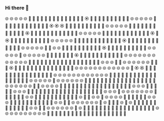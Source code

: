 ### Hi there 👋

<!--
**121rh/121rh** is a ✨ _special_ ✨ repository because its `README.md` (this file) appears on your GitHub profile.

Here are some ideas to get you started:

- 🔭 I’m currently working on ...
- 🌱 I’m currently learning ...
- 👯 I’m looking to collaborate on ...
- 🤔 I’m looking for help with ...
- 💬 Ask me about ...
- 📫 How to reach me: ...
- 😄 Pronouns: ...
- ⚡ Fun fact: ...

GitHub Star
<a href="https://github.com/121rh"><img align="center" src="https://github-readme-stats.vercel.app/api?username=121rh&show_icons=true&include_all_commits=true&theme=vue&hide_border=true" alt="FYA's github stats" /></a> 
-->

🌐 🌐 🌐 🌐 🌐 🔮 🏴 🏴 🏴 🏴 🐝 🏴 🏴 🏴 🏴 🏴 🏴 🦕 🐝 🏵️ 💭 💭 💭 💭 💭 💭 💭 💭 💭 💭 
🌐 🌐 🌐 🌐 🌐 🔮 🏴 🏴 🏴 🏴 🐝 🏴 🏴 🏴 🏴 🏴 🐝 🏵️ 🏵️ 🏵️ 💭 💭 💭 💭 💭 💭 💭 💭 💭 💭 
🌐 🌐 🌐 🌐 🌐 🦄 🏴 🏴 🏴 🦕 🐝 🏴 🍆 🦕 🏴 🏴 🔻 🏵️ 🐝 🐤 💭 💭 💭 💭 💭 💭 💭 💭 💭 💭 
🌐 🌐 🌐 🌐 🌐 🦄 🦄 🏴 🦕 🦄 🐝 🐝 🏴 🏴 🏴 🏴 🐝 🏵️ 🏴 🏵️ 💭 💭 💭 💭 💭 💭 💭 💭 💭 💭 
🌐 🌐 🌐 🌐 🌐 🦄 🦄 💭 🦄 🦄 🐝 🐝 🏴 🏴 🏴 🏴 🐝 🏵️ 🐤 💭 💭 💭 💭 💭 💭 💭 💭 💭 💭 💭 
🌐 🌐 🌐 🌐 🌐 💭 🦄 🌐 🌐 🦄 🦄 🐝 🏴 🏴 🏴 🏴 🏴 🐝 💭 🏵️ 💭 💭 💭 💭 💭 💭 💭 💭 💭 💭 
🌐 🌐 🌐 🌐 🌐 🦄 🌐 🌐 🌐 🌐 🌐 🔮 🏴 🏴 🏴 🏴 🐝 🐝 🏵️ 🦄 💭 💭 💭 💭 💭 💭 💭 💭 💭 💭 
🌐 🌐 🌐 🌐 🌐 🌐 🌐 🌐 🌐 🌐 🌐 🌐 🐝 🔻 🔻 🐝 🦄 💭 💭 💭 💭 💭 💭 💭 💭 💭 💭 💭 💭 💭 
🌐 🌐 🌐 🦄 🦄 🌐 🌐 🌐 🌐 🌐 🌐 🦄 🐝 🐝 🏵️ 💭 💭 💭 💭 💭 💭 💭 💭 💭 💭 💭 💭 💭 💭 💭 
🌐 🌐 🌐 🌐 🌐 🌐 🌐 🌐 🌐 🌐 🌐 🌐 🐝 🏵️ 🏵️ 💭 💭 💭 💭 💭 💭 💭 💭 💭 💭 💭 💭 💭 💭 💭 
🌐 🌐 🌐 🌐 🌐 🌐 🌐 🌐 🌐 🌐 🌐 🌐 🔮 🐤 💭 💭 💭 💭 💭 💭 💭 💭 💭 💭 💭 💭 💭 💭 💭 💭 
🌐 🌐 🌐 🌐 🌐 💭 🌐 🌐 🌐 🌐 🌐 🌐 🦄 💭 💭 💭 💭 💭 💭 💭 💭 💭 💭 💭 💭 💭 💭 💭 💭 💭 
🌐 🌐 🌐 🌐 🌐 🌐 🦄 💭 🌐 🌐 🌐 🌐 💭 💭 💭 💭 💭 💭 💭 💭 💭 💭 💭 💭 💭 💭 💭 💭 💭 💭 
🌐 🌐 🌐 💭 💭 💭 💭 💭 🌐 🌐 🌐 🦄 💭 💭 💭 💭 💭 💭 💭 💭 💭 💭 💭 💭 💭 💭 💭 💭 💭 💭 
🌐 🌐 🌐 💭 🌐 🌐 🌐 🌐 🌐 🌐 🌐 💭 💭 💭 💭 💭 💭 🌐 🌐 💭 💭 💭 💭 💭 💭 💭 💭 💭 💭 💭 
🌐 🦄 🦄 🌐 🌐 🦄 🌐 🌐 🌐 🌐 💭 💭 💭 💭 💭 💭 🌐 🌐 🌐 💭 💭 💭 💭 💭 💭 💭 💭 💭 💭 💭 
🌐 🌐 💭 💭 🌐 🌐 🌐 🌐 🌐 🌐 💭 🌐 💭 💭 💭 🌐 💭 🌐 💭 💭 💭 💭 💭 💭 💭 💭 💭 💭 💭 💭 
🌐 🌐 💭 💭 🌐 🌐 🌐 🌐 🌐 🌐 💭 🌐 💭 💭 💭 💭 💭 💭 💭 💭 💭 💭 💭 💭 💭 💭 💭 💭 💭 💭 
🌐 🌐 🌐 🌐 🌐 🌐 🌐 🌐 🌐 🌐 💭 💭 💭 💭 💭 💭 💭 💭 💭 💭 💭 💭 💭 💭 💭 💭 💭 💭 💭 💭 
